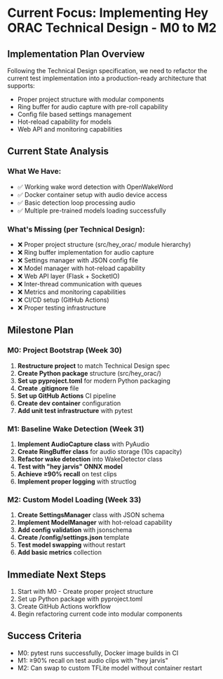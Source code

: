 # Current Focus: Implementing Hey ORAC Technical Design - M0 to M2

## Implementation Plan Overview
Following the Technical Design specification, we need to refactor the current test implementation into a production-ready architecture that supports:
- Proper project structure with modular components
- Ring buffer for audio capture with pre-roll capability
- Config file based settings management
- Hot-reload capability for models
- Web API and monitoring capabilities

## Current State Analysis
### What We Have:
- ✅ Working wake word detection with OpenWakeWord
- ✅ Docker container setup with audio device access
- ✅ Basic detection loop processing audio
- ✅ Multiple pre-trained models loading successfully

### What's Missing (per Technical Design):
- ❌ Proper project structure (src/hey_orac/ module hierarchy)
- ❌ Ring buffer implementation for audio capture
- ❌ Settings manager with JSON config file
- ❌ Model manager with hot-reload capability
- ❌ Web API layer (Flask + SocketIO)
- ❌ Inter-thread communication with queues
- ❌ Metrics and monitoring capabilities
- ❌ CI/CD setup (GitHub Actions)
- ❌ Proper testing infrastructure

## Milestone Plan

### M0: Project Bootstrap (Week 30)
1. **Restructure project** to match Technical Design spec
2. **Create Python package** structure (src/hey_orac/)
3. **Set up pyproject.toml** for modern Python packaging
4. **Create .gitignore** file
5. **Set up GitHub Actions** CI pipeline
6. **Create dev container** configuration
7. **Add unit test infrastructure** with pytest

### M1: Baseline Wake Detection (Week 31)
1. **Implement AudioCapture class** with PyAudio
2. **Create RingBuffer class** for audio storage (10s capacity)
3. **Refactor wake detection** into WakeDetector class
4. **Test with "hey jarvis" ONNX model**
5. **Achieve ≥90% recall** on test clips
6. **Implement proper logging** with structlog

### M2: Custom Model Loading (Week 33)
1. **Create SettingsManager** class with JSON schema
2. **Implement ModelManager** with hot-reload capability
3. **Add config validation** with jsonschema
4. **Create /config/settings.json** template
5. **Test model swapping** without restart
6. **Add basic metrics** collection

## Immediate Next Steps
1. Start with M0 - Create proper project structure
2. Set up Python package with pyproject.toml
3. Create GitHub Actions workflow
4. Begin refactoring current code into modular components

## Success Criteria
- M0: pytest runs successfully, Docker image builds in CI
- M1: ≥90% recall on test audio clips with "hey jarvis"
- M2: Can swap to custom TFLite model without container restart